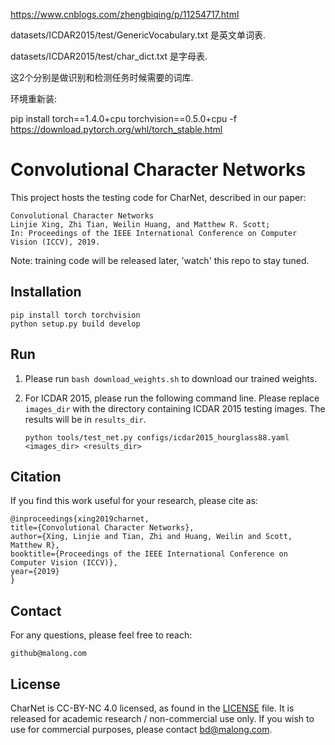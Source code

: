 
https://www.cnblogs.com/zhengbiqing/p/11254717.html



datasets/ICDAR2015/test/GenericVocabulary.txt 
是英文单词表.


datasets/ICDAR2015/test/char_dict.txt
是字母表.

这2个分别是做识别和检测任务时候需要的词库.





环境重新装:


pip install torch==1.4.0+cpu torchvision==0.5.0+cpu -f https://download.pytorch.org/whl/torch_stable.html























# Convolutional Character Networks

This project hosts the testing code for CharNet, described in our paper:

    Convolutional Character Networks
    Linjie Xing, Zhi Tian, Weilin Huang, and Matthew R. Scott;
    In: Proceedings of the IEEE International Conference on Computer Vision (ICCV), 2019.

Note: training code will be released later, 'watch' this repo to stay tuned.

   
## Installation

```
pip install torch torchvision
python setup.py build develop
```


## Run
1. Please run `bash download_weights.sh` to download our trained weights. 
2. For ICDAR 2015, please run the following command line. Please replace `images_dir` with the directory containing ICDAR 2015 testing images. The results will be in `results_dir`.

    ```
    python tools/test_net.py configs/icdar2015_hourglass88.yaml <images_dir> <results_dir>
    ```


## Citation

If you find this work useful for your research, please cite as:

    @inproceedings{xing2019charnet,
    title={Convolutional Character Networks},
    author={Xing, Linjie and Tian, Zhi and Huang, Weilin and Scott, Matthew R},
    booktitle={Proceedings of the IEEE International Conference on Computer Vision (ICCV)},
    year={2019}
    }
    
## Contact

For any questions, please feel free to reach: 
```
github@malong.com
```


## License

CharNet is CC-BY-NC 4.0 licensed, as found in the [LICENSE](LICENSE) file. It is released for academic research / non-commercial use only. If you wish to use for commercial purposes, please contact bd@malong.com.
